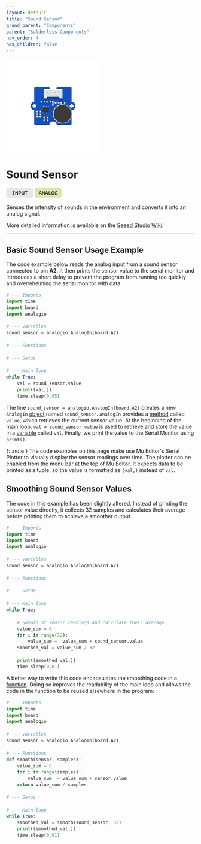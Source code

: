 ```yaml
---
layout: default
title: "Sound Sensor"
grand_parent: "Components"
parent: "Solderless Components"
nav_order: 4
has_children: false
---
```


<img src="assets/Grove-Sound-Sensor.png" alt="Sound Sensor" width="250"/>

# Sound Sensor
<a href="../../glossary/glossary"><img src="../../glossary/assets/input.png" alt="Input" width="72"/></a> <a href="../../glossary/glossary"><img src="../../glossary/assets/analog.png" alt="Analog" width="72"/></a>

Senses the intensity of sounds in the environment and converts it into an analog signal.

More detailed information is available on the [Seeed Studio Wiki](https://wiki.seeedstudio.com/Grove-Sound_Sensor/).

---

## Basic Sound Sensor Usage Example

The code example below reads the analog input from a sound sensor connected to pin **A2**. It then prints the sensor value to the serial monitor and introduces a short delay to prevent the program from running too quickly and overwhelming the serial monitor with data.

```python
# --- Imports
import time
import board
import analogio

# --- Variables
sound_sensor = analogio.AnalogIn(board.A2)

# --- Functions

# --- Setup

# --- Main loop
while True:
    val = sound_sensor.value
    print((val,))
    time.sleep(0.05)
```

The line `sound_sensor = analogio.AnalogIn(board.A2)` creates a new `AnalogIn` [object](/glossary/glossary) named `sound_sensor`. `AnalogIn` provides a [method](/glossary/glossary) called `value`, which retrieves the current sensor value. At the beginning of the main loop, `val = sound_sensor.value` is used to retrieve and store the value in a [variable](/glossary/glossary) called `val`. Finally, we print the value to the Serial Monitor using `print()`.

{: .note }
The code examples on this page make use Mu Editor's Serial Plotter to visually display the sensor readings over time. The plotter can be enabled from the menu bar at the top of Mu Editor. It expects data to be printed as a tuple, so the value is formatted as `(val,)` instead of `val`.

## Smoothing Sound Sensor Values

The code in this example has been slightly altered. Instead of printing the sensor value directly, it collects 32 samples and calculates their average before printing them to achieve a smoother output.

```python
# --- Imports
import time
import board
import analogio

# --- Variables
sound_sensor = analogio.AnalogIn(board.A2)

# --- Functions

# --- Setup

# --- Main loop
while True:
  	
    # Sample 32 sensor readings and calculate their average
    value_sum = 0
    for i in range(32):
        value_sum =  value_sum + sound_sensor.value
    smoothed_val = value_sum / 32
    
    print((smoothed_val,))
    time.sleep(0.01)  					
```

A better way to write this code encapsulates the smoothing code in a [function](/glossary/glossary). Doing so improves the readability of the main loop and allows the code in the function to be reused elsewhere in the program:

```python
# --- Imports
import time
import board
import analogio

# --- Variables
sound_sensor = analogio.AnalogIn(board.A2)

# --- Functions
def smooth(sensor, samples):
    value_sum = 0
    for i in range(samples):
        value_sum  = value_sum + sensor.value
    return value_sum / samples
    
# --- Setup

# --- Main loop
while True:
    smoothed_val = smooth(sound_sensor, 32)
    print((smoothed_val,))
    time.sleep(0.01) 
```

